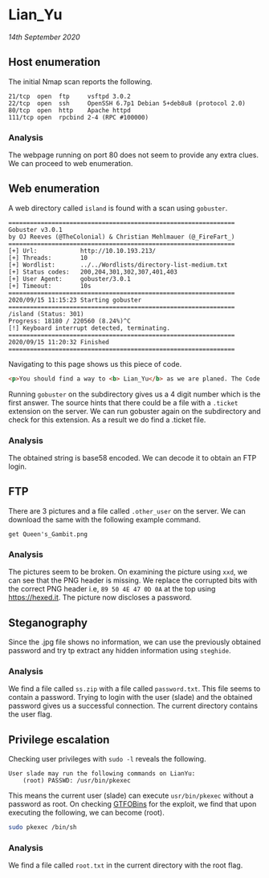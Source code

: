 # Lian_Yu

_14th September 2020_

## Host enumeration

The initial Nmap scan reports the following.

```
21/tcp  open  ftp     vsftpd 3.0.2
22/tcp  open  ssh     OpenSSH 6.7p1 Debian 5+deb8u8 (protocol 2.0)
80/tcp  open  http    Apache httpd
111/tcp open  rpcbind 2-4 (RPC #100000)
```

### Analysis

The webpage running on port 80 does not seem to provide any extra clues. We can proceed to web enumeration.

## Web enumeration

A web directory called `island` is found with a scan using `gobuster`.

```
===============================================================
Gobuster v3.0.1
by OJ Reeves (@TheColonial) & Christian Mehlmauer (@_FireFart_)
===============================================================
[+] Url:            http://10.10.193.213/
[+] Threads:        10
[+] Wordlist:       ../../Wordlists/directory-list-medium.txt
[+] Status codes:   200,204,301,302,307,401,403
[+] User Agent:     gobuster/3.0.1
[+] Timeout:        10s
===============================================================
2020/09/15 11:15:23 Starting gobuster
===============================================================
/island (Status: 301)
Progress: 18180 / 220560 (8.24%)^C
[!] Keyboard interrupt detected, terminating.
===============================================================
2020/09/15 11:20:32 Finished
===============================================================
```

Navigating to this page shows us this piece of code.

```html
<p>You should find a way to <b> Lian_Yu</b> as we are planed. The Code Word is: </p><h2 style="color:white"> vigilante</style></h2>
```

Running `gobuster` on the subdirectory gives us a 4 digit number which is the first answer.
The source hints that there could be a file with a `.ticket` extension on the server. We can run gobuster again on the subdirectory and check for this extension. As a result we do find a .ticket file.

### Analysis

The obtained string is base58 encoded. We can decode it to obtain an FTP login.

## FTP

There are 3 pictures and a file called `.other_user` on the server. We can download the same with the following example command.

```
get Queen's_Gambit.png
```

### Analysis

The pictures seem to be broken. On examining the picture using `xxd`, we can see that the PNG header is missing. We replace the corrupted bits with the correct PNG header i.e, `89 50 4E 47 0D 0A` at the top using <https://hexed.it>.
The picture now discloses a password.

## Steganography

Since the .jpg file shows no information, we can use the previously obtained password and try tp extract any hidden information using `steghide`.

### Analysis

We find a file called `ss.zip` with a file called `password.txt`. This file seems to contain a password. Trying to login with the user (slade) and the obtained password gives us a successful connection. The current directory contains the user flag.

## Privilege escalation

Checking user privileges with `sudo -l` reveals the following.

```
User slade may run the following commands on LianYu:
    (root) PASSWD: /usr/bin/pkexec
```

This means the current user (slade) can execute `usr/bin/pkexec` without a password as root. On checking [GTFOBins](https://gtfobins.github.io/gtfobins/pkexec/) for the exploit, we find that upon executing the following, we can become (root).

```sh
sudo pkexec /bin/sh
```

### Analysis

We find a file called `root.txt` in the current directory with the root flag.
